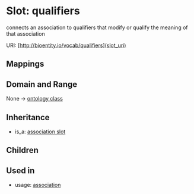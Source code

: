 # Slot: qualifiers


connects an association to qualifiers that modify or qualify the meaning of that association

URI: [http://bioentity.io/vocab/qualifiers](slot_uri)
## Mappings

## Domain and Range

None -> [ontology class](OntologyClass.md)
## Inheritance

 *  is_a: [association slot](association_slot.md)
## Children

## Used in

 *  usage: [association](Association.md)
